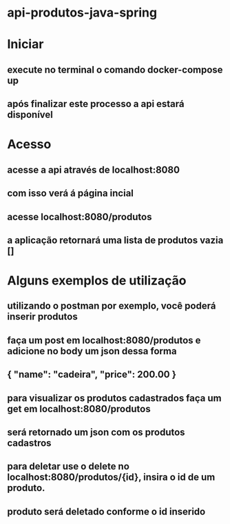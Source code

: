 # api-produtos-java-spring

# Iniciar
## execute no terminal o comando docker-compose up
## após finalizar este processo a api estará disponível

# Acesso
## acesse a api através de localhost:8080
## com isso verá á página incial

## acesse localhost:8080/produtos
## a aplicação retornará uma lista de produtos vazia []

# Alguns exemplos de utilização

## utilizando o postman por exemplo, você poderá inserir produtos
## faça um post em localhost:8080/produtos e adicione no body um json dessa forma
## { "name": "cadeira", "price": 200.00 }

## para visualizar os produtos cadastrados faça um get em localhost:8080/produtos
## será retornado um json com os produtos cadastros

## para deletar use o delete no localhost:8080/produtos/{id}, insira o id de um produto.
## produto será deletado conforme o id inserido
